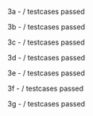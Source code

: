 3a - / testcases passed

3b - / testcases passed

3c - / testcases passed

3d - / testcases passed

3e - / testcases passed

3f - / testcases passed

3g - / testcases passed
